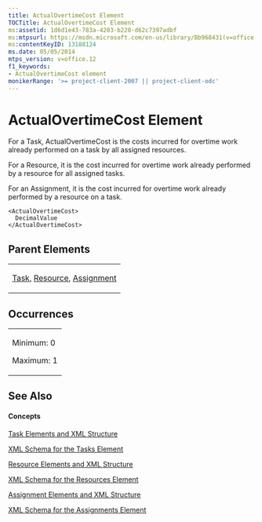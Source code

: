 ```yaml
---
title: ActualOvertimeCost Element
TOCTitle: ActualOvertimeCost Element
ms:assetid: 1d6d1e43-783a-4203-b220-d62c7397adbf
ms:mtpsurl: https://msdn.microsoft.com/en-us/library/Bb968431(v=office.12)
ms:contentKeyID: 13188124
ms.date: 05/05/2014
mtps_version: v=office.12
f1_keywords:
- ActualOvertimeCost element
monikerRange: '>= project-client-2007 || project-client-odc'
---
```


# ActualOvertimeCost Element




For a Task, ActualOvertimeCost is the costs incurred for overtime work already performed on a task by all assigned resources.

For a Resource, it is the cost incurred for overtime work already performed by a resource for all assigned tasks.

For an Assignment, it is the cost incurred for overtime work already performed by a resource on a task.

    <ActualOvertimeCost>
      DecimalValue
    </ActualOvertimeCost>

## Parent Elements

<table>
<colgroup>
<col style="width: 100%" />
</colgroup>
<tbody>
<tr class="odd">
<td><p><a href="bb968487(v=office.12).md">Task</a>, <a href="bb968715(v=office.12).md">Resource</a>, <a href="bb968611(v=office.12).md">Assignment</a></p></td>
</tr>
</tbody>
</table>

## Occurrences

<table>
<colgroup>
<col style="width: 100%" />
</colgroup>
<tbody>
<tr class="odd">
<td><p>Minimum: 0</p>
<p>Maximum: 1</p></td>
</tr>
</tbody>
</table>

## See Also

#### Concepts

[Task Elements and XML Structure](task-elements-and-xml-structure.md)

[XML Schema for the Tasks Element](xml-schema-for-the-tasks-element.md)

[Resource Elements and XML Structure](resource-elements-and-xml-structure.md)

[XML Schema for the Resources Element](xml-schema-for-the-resources-element.md)

[Assignment Elements and XML Structure](assignment-elements-and-xml-structure.md)

[XML Schema for the Assignments Element](xml-schema-for-the-assignments-element.md)

